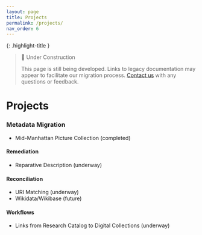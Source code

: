 ```yaml
---
layout: page
title: Projects
permalink: /projects/
nav_order: 6
---
```


{: .highlight-title }
> 🚧 Under Construction
>
> This page is still being developed. Links to legacy documentation may appear to facilitate our migration process. [Contact us](/metadata-documentation/contact/) with any questions or feedback.

# Projects

### Metadata Migration
- Mid-Manhattan Picture Collection (completed)

#### Remediation
- Reparative Description (underway)

#### Reconciliation
- URI Matching (underway)
- Wikidata/Wikibase (future)

#### Workflows
- Links from Research Catalog to Digital Collections (underway)